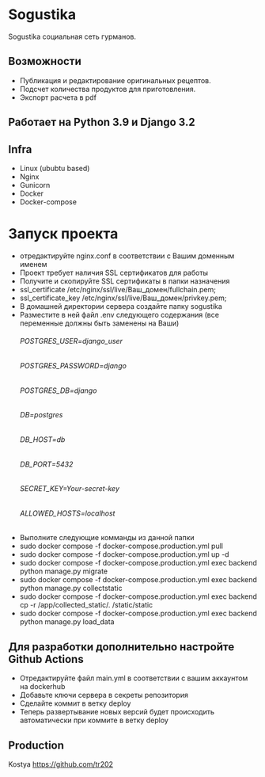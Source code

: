 # Sogustika

Sogustika социальная сеть гурманов.

## Возможности
- Публикация и редактирование оригинальных рецептов.
- Подсчет количества продуктов для приготовления.
- Экспорт расчета в pdf

## Работает на Python 3.9 и Django 3.2

## Infra
- Linux (ububtu based)   
- Nginx
- Gunicorn
- Docker
- Docker-compose

# Запуск проекта
- отредактируйте nginx.conf в соответствии с Вашим доменным именем
- Проект требует наличия SSL сертификатов для работы
- Получите и скопируйте SSL сертификаты в папки назначения
- ssl_certificate /etc/nginx/ssl/live/Ваш_домен/fullchain.pem;
- ssl_certificate_key /etc/nginx/ssl/live/Ваш_домен/privkey.pem;
- В домашней директории сервера создайте папку sogustika
- Разместите в ней файл .env следующего содержания (все переменные должны быть заменены на Ваши)
    ###### POSTGRES_USER=django_user
    ###### POSTGRES_PASSWORD=django
    ###### POSTGRES_DB=django
    ###### DB=postgres
    ###### DB_HOST=db
    ###### DB_PORT=5432
    ###### SECRET_KEY=Your-secret-key
    ###### ALLOWED_HOSTS=localhost
- Выполните следующие комманды из данной папки
- sudo docker compose -f docker-compose.production.yml pull 
- sudo docker compose -f docker-compose.production.yml up -d
- sudo docker compose -f docker-compose.production.yml exec backend python manage.py migrate
- sudo docker compose -f docker-compose.production.yml exec backend python manage.py collectstatic
- sudo docker compose -f docker-compose.production.yml exec backend cp -r /app/collected_static/. /static/static
- sudo docker compose -f docker-compose.production.yml exec backend python manage.py load_data

## Для разработки дополнительно настройте Github Actions
- Отредактируйте файл main.yml в соответствии с вашим аккаунтом на dockerhub
- Добавьте ключи сервера в секреты репозитория
- Сделайте коммит в ветку deploy
- Теперь развертывание новых версий будет происходить автоматически при коммите в ветку deploy

## Production
Kostya https://github.com/tr202
